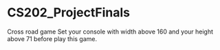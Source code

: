 # CS202_ProjectFinals
Cross road game
Set your console with width above 160 and your height above 71 before play this game.
